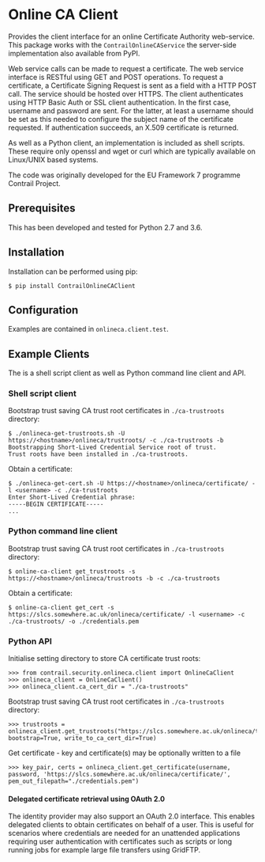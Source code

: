 Online CA Client
================
Provides the client interface for an online Certificate Authority web-service.
This package works with the ``ContrailOnlineCAService`` the server-side
implementation also available from PyPI.

Web service calls can be made to request a certificate.  The web service
interface is RESTful using GET and POST operations.  To request a certificate,
a Certificate Signing Request is sent as a field with a HTTP POST call.  The
service should be hosted over HTTPS.  The client authenticates using HTTP Basic
Auth or SSL client authentication.  In the first case, username and password
are sent.  For the latter, at least a username should be set as this needed to
configure the subject name of the certificate requested.  If authentication
succeeds, an X.509 certificate is returned.

As well as a Python client, an implementation is included as shell scripts.
These require only openssl and wget or curl which are typically available on
Linux/UNIX based systems.

The code was originally developed for the EU Framework 7 programme Contrail
Project.

Prerequisites
-------------
This has been developed and tested for Python 2.7 and 3.6.

Installation
------------
Installation can be performed using pip:
```
$ pip install ContrailOnlineCAClient
```

Configuration
-------------
Examples are contained in ``onlineca.client.test``.

Example Clients
---------------
The is a shell script client as well as Python command line client and API.

### Shell script client ###
Bootstrap trust saving CA trust root certificates in ``./ca-trustroots`` directory:
```
$ ./onlineca-get-trustroots.sh -U https://<hostname>/onlineca/trustroots/ -c ./ca-trustroots -b
Bootstrapping Short-Lived Credential Service root of trust.
Trust roots have been installed in ./ca-trustroots.
```
Obtain a certificate:
```
$ ./onlineca-get-cert.sh -U https://<hostname>/onlineca/certificate/ -l <username> -c ./ca-trustroots
Enter Short-Lived Credential phrase:
-----BEGIN CERTIFICATE-----
...
```

### Python command line client ###
Bootstrap trust saving CA trust root certificates in ``./ca-trustroots`` directory:
```
$ online-ca-client get_trustroots -s https://<hostname>/onlineca/trustroots -b -c ./ca-trustroots
```
Obtain a certificate:
```
$ online-ca-client get_cert -s https://slcs.somewhere.ac.uk/onlineca/certificate/ -l <username> -c ./ca-trustroots/ -o ./credentials.pem
```

### Python API ###
Initialise setting directory to store CA certificate trust roots:
```
>>> from contrail.security.onlineca.client import OnlineCaClient
>>> onlineca_client = OnlineCaClient()
>>> onlineca_client.ca_cert_dir = "./ca-trustroots"
```
Bootstrap trust saving CA trust root certificates in ``./ca-trustroots`` directory:
```
>>> trustroots = onlineca_client.get_trustroots("https://slcs.somewhere.ac.uk/onlineca/trustroots/", bootstrap=True, write_to_ca_cert_dir=True)
```
Get certificate - key and certificate(s) may be optionally written to a file
```
>>> key_pair, certs = onlineca_client.get_certificate(username, password, 'https://slcs.somewhere.ac.uk/onlineca/certificate/', pem_out_filepath="./credentials.pem")
```
#### Delegated certificate retrieval using OAuth 2.0 ####
The identity provider may also support an OAuth 2.0 interface. This enables delegated clients to obtain certificates on behalf of a user. This is useful for scenarios where credentials are needed for an unattended applications requiring user authentication with certificates such as scripts or long running jobs for example large file transfers using GridFTP.
